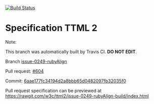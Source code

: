 [![Build Status](https://travis-ci.org/w3c/ttml2.svg?branch=issue-0249-rubyAlign)](https://travis-ci.org/w3c/ttml2)


# Specification TTML 2


Note:


This branch was automatically built by Travis CI. <b>DO NOT EDIT</b>.


 Branch [issue-0249-rubyAlign](https://github.com/w3c/ttml2/tree/issue-0249-rubyAlign)


 Pull request: [#604](https://github.com/w3c/ttml2/pull/604)


 Commit: [6aae177fc34194d2a8bbb65d0482097fb32035f0](https://github.com/w3c/ttml2/commit/6aae177fc34194d2a8bbb65d0482097fb32035f0)

Pull request specification can be previewed at https://rawgit.com/w3c/ttml2/issue-0249-rubyAlign-build/index.html



